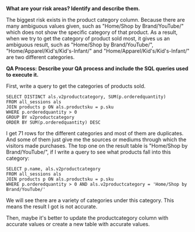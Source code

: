 **What are your risk areas? Identify and describe them.**

The biggest risk exists in the product category column. Because there are many ambiguous values given, such as "Home/Shop by Brand/YouTube/" which does not show the specific category of that product. As a result, when we try to get the category of product sold most, it gives us an ambiguous result, such as "Home/Shop by Brand/YouTube/", "Home/Apparel/Kid's/Kid's-Infant/" and "Home/Apparel/Kid's/Kid's-Infant/" are two different categories.

**QA Process:**
**Describe your QA process and include the SQL queries used to execute it.**

First, write a query to get the categories of products sold.
```
SELECT DISTINCT als.v2productcategory, SUM(p.orderedquantity)
FROM all_sessions als
JOIN products p ON als.productsku = p.sku
WHERE p.orderedquantity > 0
GROUP BY v2productcategory
ORDER BY SUM(p.orderedquantity) DESC
```
I get 71 rows for the different categories and most of them are duplicates. And some of them just give me the sources or mediums through which the visitors made purchases. The top one on the result table is "Home/Shop by Brand/YouTube/", if I write a query to see what products fall into this category:
```
SELECT p.name, als.v2productcategory
FROM all_sessions als
JOIN products p ON als.productsku = p.sku
WHERE p.orderedquantity > 0 AND als.v2productcategory = 'Home/Shop by Brand/YouTube/'
```
We will see there are a variety of categories under this category. This means the result I got is not accurate.

Then, maybe it's better to update the productcategory column with accurate values or create a new table with accurate values.

